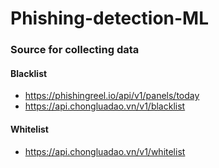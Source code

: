 # Phishing-detection-ML

### Source for collecting data
#### Blacklist
- https://phishingreel.io/api/v1/panels/today
- https://api.chongluadao.vn/v1/blacklist

#### Whitelist
- https://api.chongluadao.vn/v1/whitelist
